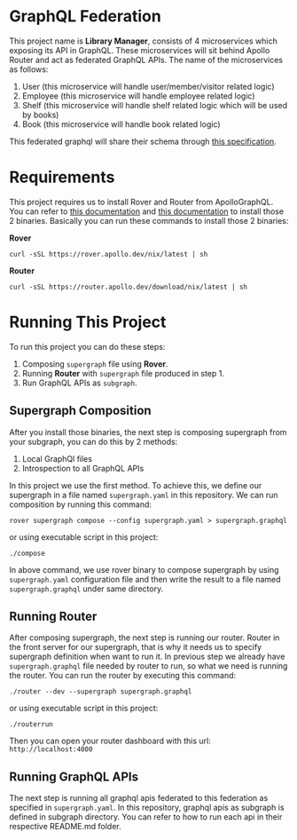 # GraphQL Federation

This project name is **Library Manager**, consists of 4 microservices which exposing its API in GraphQL. 
These microservices will sit behind Apollo Router and act as federated GraphQL APIs. The name of the microservices as follows:

1. User (this microservice will handle user/member/visitor related logic)
2. Employee (this microservice will handle employee related logic)
3. Shelf (this microservice will handle shelf related logic which will be used by books)
4. Book (this microservice will handle book related logic)

This federated graphql will share their schema through [this specification](https://www.apollographql.com/docs/federation/federated-types/overview).

# Requirements

This project requires us to install Rover and Router from ApolloGraphQL. 
You can refer to [this documentation](https://www.apollographql.com/docs/rover/getting-started) 
and [this documentation](https://www.apollographql.com/docs/router/quickstart) to install those 2 binaries. 
Basically you can run these commands to install those 2 binaries:

**Rover**

```shell
curl -sSL https://rover.apollo.dev/nix/latest | sh
```

**Router**

```shell
curl -sSL https://router.apollo.dev/download/nix/latest | sh
```

# Running This Project

To run this project you can do these steps:

1. Composing `supergraph` file using **Rover**.
2. Running **Router** with `supergraph` file produced in step 1.
3. Run GraphQL APIs as `subgraph`.

## Supergraph Composition

After you install those binaries, the next step is composing supergraph from your subgraph, you can do this by 2 methods:

1. Local GraphQl files
2. Introspection to all GraphQL APIs

In this project we use the first method. To achieve this, we define our supergraph in a file named `supergraph.yaml` in this repository.
We can run composition by running this command:

```shell
rover supergraph compose --config supergraph.yaml > supergraph.graphql
```

or using executable script in this project:

```shell
./compose
```

In above command, we use rover binary to compose supergraph by using `supergraph.yaml` configuration file and then write the result to a file named `supergraph.graphql` under same directory.

## Running Router

After composing supergraph, the next step is running our router. Router in the front server for our supergraph, 
that is why it needs us to specify supergraph definition when want to run it. 
In previous step we already have `supergraph.graphql` file needed by router to run, so what we need is running the router. 
You can run the router by executing this command:

```shell
./router --dev --supergraph supergraph.graphql
```

or using executable script in this project:

```shell
./routerrun
```

Then you can open your router dashboard with this url: `http://localhost:4000`

## Running GraphQL APIs

The next step is running all graphql apis federated to this federation as specified in `supergraph.yaml`. 
In this repository, graphql apis as subgraph is defined in subgraph directory. 
You can refer to how to run each api in their respective README.md folder.